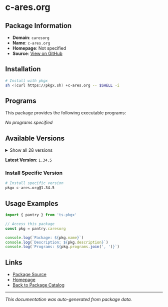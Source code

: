 # c-ares.org

>

## Package Information

- **Domain**: `caresorg`
- **Name**: `c-ares.org`
- **Homepage**: Not specified
- **Source**: [View on GitHub](https://github.com/pkgxdev/pantry/tree/main/projects/c-ares.org/package.yml)

## Installation

```bash
# Install with pkgx
sh <(curl https://pkgx.sh) +c-ares.org -- $SHELL -i
```

## Programs

This package provides the following executable programs:

*No programs specified*

## Available Versions

<details>
<summary>Show all 28 versions</summary>

- `1.34.5`, `1.34.4`, `1.34.3`, `1.34.2`, `1.34.1`
- `1.33.1`, `1.33.0`, `1.32.3`, `1.32.2`, `1.32.1`
- `1.32.0`, `1.31.0`, `1.30.0`, `1.29.0`, `1.28.1`
- `1.28.0`, `1.27.0`, `1.26.0`, `1.25.0`, `1.24.0`
- `1.23.0`, `1.22.1`, `1.22.0`, `1.21.0`, `1.20.1`
- `1.20.0`, `1.19.1`, `1.19.0`

</details>

**Latest Version**: `1.34.5`

### Install Specific Version

```bash
# Install specific version
pkgx c-ares.org@1.34.5
```

## Usage Examples

```typescript
import { pantry } from 'ts-pkgx'

// Access this package
const pkg = pantry.caresorg

console.log(`Package: ${pkg.name}`)
console.log(`Description: ${pkg.description}`)
console.log(`Programs: ${pkg.programs.join(', ')}`)
```

## Links

- [Package Source](https://github.com/pkgxdev/pantry/tree/main/projects/c-ares.org/package.yml)
- [Homepage](#)
- [Back to Package Catalog](../package-catalog.md)

---

*This documentation was auto-generated from package data.*
